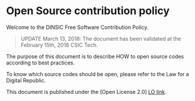 # Open Source contribution policy

Welcome to the DINSIC Free Software Contribution Policy.

> UPDATE March 13, 2018: The document has been validated at the February 15th, 2018 CSIC Tech.

The purpose of this document is to describe HOW to open source codes according to best practices.

To know which source codes should be open, please refer to the Law for a Digital Republic.

This document is published under the [Open License 2.0] [LO link].

[LO link]: https://github.com/DISIC/contribution-open-source/raw/master/LICENSE.pdf
